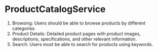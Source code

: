 # ProductCatalogService
1) Browsing: Users should be able to browse products by different categories.
2) Product Details: Detailed product pages with product images, descriptions, specifications, and other relevant information.
3) Search: Users must be able to search for products using keywords.

